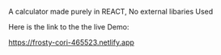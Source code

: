 A calculator made purely in REACT, No external libaries Used

Here is the link to the the live Demo:

https://frosty-cori-465523.netlify.app
